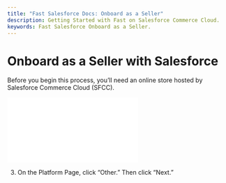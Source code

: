 ```yaml
---
title: "Fast Salesforce Docs: Onboard as a Seller"
description: Getting Started with Fast on Salesforce Commerce Cloud.
keywords: Fast Salesforce Onboard as a Seller.
---
```


# Onboard as a Seller with Salesforce

Before you begin this process, you’ll need an online store hosted by Salesforce Commerce Cloud (SFCC).

<embed src="/reusables/for-developers/_platform_all_sign_up_as_a_seller.md" />

3. On the Platform Page, click “Other.” Then click “Next.”
